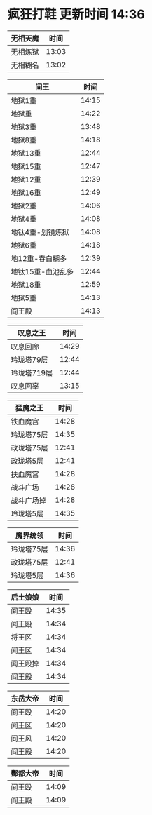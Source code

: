 # 疯狂打鞋 更新时间 14:36

| 无相天魔   | 时间    |
|--------|-------|
| 无相炼狱 | 13:03 |
| 无相糊名 | 13:02 |

| 间王   | 时间    |
|--------|-------|
| 地狱1重 | 14:15 |
| 地狱重 | 14:22 |
| 地狱3重 | 13:48 |
| 地狱8重 | 14:18 |
| 地狱13重 | 12:44 |
| 地狱15重 | 12:47 |
| 地狱12重 | 12:39 |
| 地狱16重 | 12:49 |
| 地狱2重 | 14:06 |
| 地狱4重 | 14:08 |
| 地钛4重-划镜炼狱 | 14:08 |
| 地狱6重 | 14:18 |
| 地12重-春白糊多 | 12:39 |
| 地钛15重-血池乱多 | 12:44 |
| 地狱18重 | 12:59 |
| 地狱5重 | 14:13 |
| 阎王殿 | 14:13 |

| 叹息之王   | 时间    |
|--------|-------|
| 叹息回廊 | 14:29 |
| 玲珑塔79层 | 12:44 |
| 玲珑塔719层 | 12:44 |
| 叹息回辜 | 13:15 |

| 猛魔之王   | 时间    |
|--------|-------|
| 铁血魔宫 | 14:28 |
| 玲珑塔75层 | 14:35 |
| 政珑塔75层 | 12:41 |
| 政珑塔5层 | 12:41 |
| 扶血魔宫 | 14:28 |
| 战斗广场 | 14:28 |
| 战斗广场掉 | 14:28 |
| 玲珑塔5层 | 14:35 |

| 魔界统领   | 时间    |
|--------|-------|
| 玲珑塔75层 | 14:36 |
| 政珑塔75层 | 12:41 |
| 玲珑塔5层 | 14:36 |

| 后土娘娘   | 时间    |
|--------|-------|
| 间王殴 | 14:35 |
| 闻王殴 | 14:34 |
| 将王区 | 14:34 |
| 闻王区 | 14:34 |
| 闻王殴掉 | 14:34 |
| 阎王殿 | 14:34 |

| 东岳大帝   | 时间    |
|--------|-------|
| 间王殴 | 14:20 |
| 闻王区 | 14:20 |
| 间王风 | 14:20 |
| 阎王殿 | 14:20 |

| 酆都大帝   | 时间    |
|--------|-------|
| 间王殴 | 14:09 |
| 阎王殿 | 14:09 |